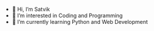 - 👋 Hi, I’m Satvik
- 👀 I’m interested in Coding and Programming
- 🌱 I’m currently learning Python and Web Development

<!---
Satvik-1287/Satvik-1287 is a ✨ special ✨ repository because its `README.md` (this file) appears on your GitHub profile.
You can click the Preview link to take a look at your changes.
--->
